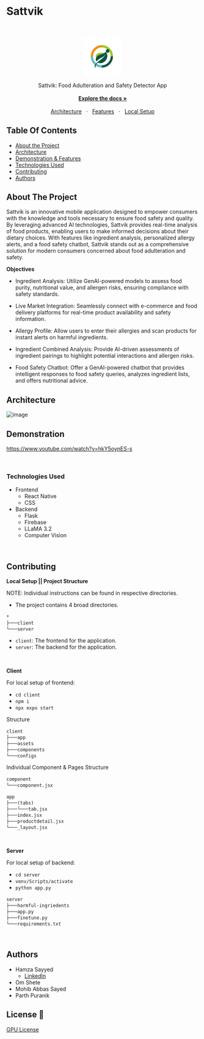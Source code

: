 # Sattvik

<br/>

<p align="center">
  <img src="./client/assets/images/logo.png" width="20%" />
</p>

<p align="center">
  Sattvik: Food Adulteration and Safety Detector App
  <br />
  <br />
  <a href="#table-of-contents"><b>Explore the docs »</b></a>
  <br />
  <br />
  <a href="#architecture-and-design">Architecture</a>
  &nbsp;&nbsp;·&nbsp;&nbsp;
  <a href="#demonstration">Features</a>
  &nbsp;&nbsp;·&nbsp;&nbsp;
  <a href="#contributing">Local Setup</a>
  <br />
</p>

## Table Of Contents

- [About the Project](#about-the-project)
- [Architecture](#architecture)
- [Demonstration & Features](#demonstration)
- [Technologies Used](#technologies-used)
- [Contributing](#contributing)
- [Authors](#authors)

## About The Project

Sattvik is an innovative mobile application designed to empower consumers with the knowledge and tools necessary to ensure food safety and quality. By leveraging advanced AI technologies, Sattvik provides real-time analysis of food products, enabling users to make informed decisions about their dietary choices. With features like ingredient analysis, personalized allergy alerts, and a food safety chatbot, Sattvik stands out as a comprehensive solution for modern consumers concerned about food adulteration and safety.

**Objectives**

- Ingredient Analysis: Utilize GenAI-powered models to assess food purity, nutritional value, and allergen risks, ensuring compliance with safety standards.

- Live Market Integration: Seamlessly connect with e-commerce and food delivery platforms for real-time product availability and safety information.

- Allergy Profile: Allow users to enter their allergies and scan products for instant alerts on harmful ingredients.

- Ingredient Combined Analysis: Provide AI-driven assessments of ingredient pairings to highlight potential interactions and allergen risks.

- Food Safety Chatbot: Offer a GenAI-powered chatbot that provides intelligent responses to food safety queries, analyzes ingredient lists, and offers nutritional advice.


## Architecture

![image](https://github.com/user-attachments/assets/b7caa1d6-b23b-4eda-86f1-a2fb28a6ec75)

## Demonstration

https://www.youtube.com/watch?v=hkY5oynES-s

<br />

### Technologies Used

- Frontend
  - React Native
  - CSS
- Backend
  - Flask
  - Firebase
  - LLaMA 3.2
  - Computer Vision

<br />

## Contributing

**Local Setup || Project Structure**

NOTE: Individual instructions can be found in respective directories.

- The project contains 4 broad directories.

```
*
├───client
└───server
```

- `client`: The frontend for the application.
- `server`: The backend for the application.

<br />

**Client**

For local setup of frontend:

- `cd client`
- `npm i`
- `npx expo start`

Structure

```
client
├───app
├───assets
├───components
└───configs
```

Individual Component & Pages Structure

```
component
└───component.jsx
```

```
app
├───(tabs)
├───└───tab.jsx
├───index.jsx
├───productdetail.jsx
└───_layout.jsx
```

<br />

**Server**

For local setup of backend:

- `cd server`
- `venv/Scripts/activate`
- `python app.py`

```
server
├───harmful-ingriedents
├───app.py
├───finetune.py
└───requirements.txt
```

<br />

## Authors

- Hamza Sayyed
  - [LinkedIn](https://shorturl.at/hjAEI)
- Om Shete
- Mohib Abbas Sayed
- Parth Puranik

## License 📜

[GPU License](https://github.com/Hamzawp/Sattvik/blob/main/LICENSE.txt)
